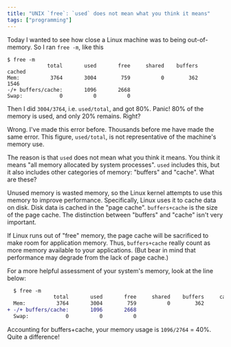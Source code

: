 ```yaml
---
title: "UNIX `free`: `used` does not mean what you think it means"
tags: ["programming"]
---
```


Today I wanted to see how close a Linux machine was to being out-of-memory.
So I ran `free -m`, like this

```
$ free -m
             total       used       free     shared    buffers     cached
Mem:          3764       3004        759          0        362       1546
-/+ buffers/cache:       1096       2668
Swap:            0          0          0
```

Then I did `3004/3764`, i.e. `used/total`, and got 80%.
Panic! 80% of the memory is used, and only 20% remains.
Right?

Wrong.
I've made this error before.
Thousands before me have made the same error.
This figure, `used/total`, is not representative of the machine's memory use.

The reason is that `used` does not mean what you think it means.
You think it means "all memory allocated by system processes".
`used` includes this,
but it also includes other categories of memory:
"buffers" and "cache".
What are these?

Unused memory is wasted memory,
so the Linux kernel attempts to use this memory to improve performance.
Specifically, Linux uses it to cache data on disk.
Disk data is cached in the "page cache".
`buffers+cache` is the size of the page cache.
The distinction between "buffers" and "cache" isn't very important.

If Linux runs out of "free" memory,
the page cache will be sacrificed
to make room for application memory.
Thus, `buffers+cache` really count as more memory available to your applications.
(But bear in mind that performance may degrade from the lack of page cache.)

For a more helpful assessment of your system's memory,
look at the line below:

```diff
  $ free -m
               total       used       free     shared    buffers     cached
  Mem:          3764       3004        759          0        362       1546
+ -/+ buffers/cache:       1096       2668
  Swap:            0          0          0
```

Accounting for buffers+cache,
your memory usage is `1096/2764` = 40%.
Quite a difference!
